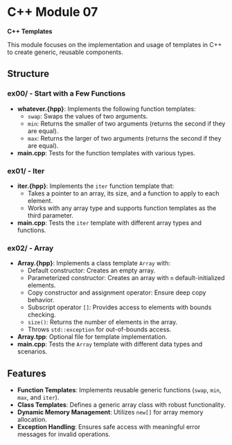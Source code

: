 # C++ Module 07

**C++ Templates**

This module focuses on the implementation and usage of templates in C++ to create generic, reusable components.

## Structure

### ex00/ - Start with a Few Functions
- **whatever.{hpp}**: Implements the following function templates:
  - `swap`: Swaps the values of two arguments.
  - `min`: Returns the smaller of two arguments (returns the second if they are equal).
  - `max`: Returns the larger of two arguments (returns the second if they are equal).
- **main.cpp**: Tests for the function templates with various types.

### ex01/ - Iter
- **iter.{hpp}**: Implements the `iter` function template that:
  - Takes a pointer to an array, its size, and a function to apply to each element.
  - Works with any array type and supports function templates as the third parameter.
- **main.cpp**: Tests the `iter` template with different array types and functions.

### ex02/ - Array
- **Array.{hpp}**: Implements a class template `Array` with:
  - Default constructor: Creates an empty array.
  - Parameterized constructor: Creates an array with `n` default-initialized elements.
  - Copy constructor and assignment operator: Ensure deep copy behavior.
  - Subscript operator `[]`: Provides access to elements with bounds checking.
  - `size()`: Returns the number of elements in the array.
  - Throws `std::exception` for out-of-bounds access.
- **Array.tpp**: Optional file for template implementation.
- **main.cpp**: Tests the `Array` template with different data types and scenarios.

## Features

- **Function Templates**: Implements reusable generic functions (`swap`, `min`, `max`, and `iter`).
- **Class Templates**: Defines a generic array class with robust functionality.
- **Dynamic Memory Management**: Utilizes `new[]` for array memory allocation.
- **Exception Handling**: Ensures safe access with meaningful error messages for invalid operations.
